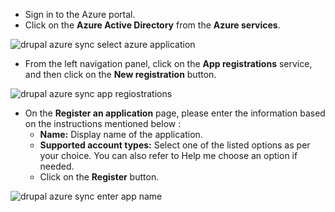 * Sign in to the Azure portal.
* Click on the **Azure Active Directory** from the **Azure services**.

![drupal azure sync select azure application](https://www.drupal.org/files/drupal-azure-sync-select-azure-application.png)

* From the left navigation panel, click on the **App registrations** service, and then click on the **New registration** button.

![drupal azure sync app regiostrations](https://www.drupal.org/files/drupal-azure-sync-app-registrations.png)

* On the **Register an application** page, please enter the information based on the instructions mentioned below :  
   * **Name:** Display name of the application.  
   * **Supported account types:** Select one of the listed options as per your choice. You can also refer to Help me choose an option if needed.  
   * Click on the **Register** button.

![drupal azure sync enter app name](https://www.drupal.org/files/drupal-azure-sync-enter-app-name.png)